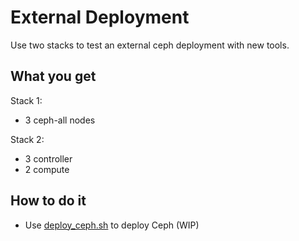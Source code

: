 # External Deployment

Use two stacks to test an external ceph deployment with new tools.

## What you get

Stack 1:
- 3 ceph-all nodes

Stack 2:
- 3 controller
- 2 compute

## How to do it

- Use [deploy_ceph.sh](deploy_ceph.sh) to deploy Ceph (WIP)
